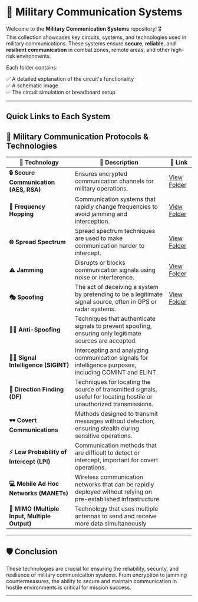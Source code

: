 # 📡 Military Communication Systems

Welcome to the **Military Communication Systems** repository! 🎖️  
This collection showcases key circuits, systems, and technologies used in military communications. These systems ensure **secure**, **reliable**, and **resilient communication** in combat zones, remote areas, and other high-risk environments.

Each folder contains:

✅ A detailed explanation of the circuit's functionality  
✅ A schematic image  
✅ The circuit simulation or breadboard setup  

---

## Quick Links to Each System

## 🚀 Military Communication Protocols & Technologies

| 📡 Technology                     | 📜 Description                                                      | 🔗 Link                                                   |
|------------------------------------|---------------------------------------------------------------------|----------------------------------------------------------|
| **🔒 Secure Communication (AES, RSA)** | Ensures encrypted communication channels for military operations. | [View Folder](./Secure_Comm) |
| **📡 Frequency Hopping**           | Communication systems that rapidly change frequencies to avoid jamming and interception. |[View Folder](./Frequency_hopping) |
| **🌐 Spread Spectrum**             | Spread spectrum techniques  are used to make communication harder to intercept. |[View Folder](./Spread_Sprectrum)|
| **⚠️ Jamming**                    | Disrupts or blocks communication signals using noise or interference. | [View Folder](./Jamming) |
| **🎭 Spoofing**                    | The act of deceiving a system by pretending to be a legitimate signal source, often in GPS or radar systems. | [View Folder](./Spoofing)|
| **🕵️‍♂️ Anti-Spoofing**            | Techniques that authenticate signals to prevent spoofing, ensuring only legitimate sources are accepted. |  |
| **🕵️‍♂️ Signal Intelligence (SIGINT)** | Intercepting and analyzing communication signals for intelligence purposes, including COMINT and ELINT. | |
| **📡 Direction Finding (DF)** | Techniques for locating the source of transmitted signals, useful for locating hostile or unauthorized transmissions. ||
| **🕶️ Covert Communications** | Methods designed to transmit messages without detection, ensuring stealth during sensitive operations. ||
| **⚡ Low Probability of Intercept (LPI)** | Communication methods that are difficult to detect or intercept, important for covert operations. | |
| **💻 Mobile Ad Hoc Networks (MANETs)** | Wireless communication networks that can be rapidly deployed without relying on pre-established infrastructure. |  |
| **📡 MIMO (Multiple Input, Multiple Output)** | Technology that uses multiple antennas to send and receive more data simultaneously |  |


---

## 🛡️ Conclusion

These technologies are crucial for ensuring the reliability, security, and resilience of military communication systems. From encryption to jamming countermeasures, the ability to secure and maintain communication in hostile environments is critical for mission success.

---


